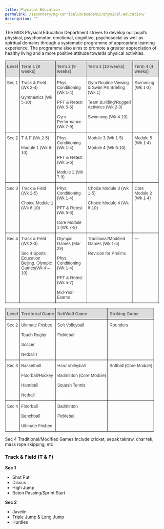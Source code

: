 ```yaml
---
title: Physical Education
permalink: /secondary/mg-curriculum/academic/physical-education/
description: ""
---
```

The MGS Physical Education Department strives to develop our pupil’s physical, psychomotor, emotional, cognitive, psychosocial as well as spiritual domains through a systematic programme of appropriate learning experience. The programme also aims to promote a greater appreciation of healthy living and a more positive attitude towards physical activities.

<style type="text/css">
.tg  {border-collapse:collapse;border-spacing:0;}
.tg td{border-color:black;border-style:solid;border-width:1px;font-family:Arial, sans-serif;font-size:14px;
  overflow:hidden;padding:10px 5px;word-break:normal;}
.tg th{border-color:black;border-style:solid;border-width:1px;font-family:Arial, sans-serif;font-size:14px;
  font-weight:normal;overflow:hidden;padding:10px 5px;word-break:normal;}
.tg .tg-e14l{background-color:#DDD;color:#666;font-weight:bold;text-align:left;vertical-align:top}
.tg .tg-uwnk{color:#3D3D3D;text-align:left;vertical-align:top}
</style>
<table class="tg">
<thead>
  <tr>
    <th class="tg-e14l"><span style="color:#666;background-color:#DDD">Level</span></th>
    <th class="tg-e14l"><span style="color:#666;background-color:#DDD">Term 1 (9 weeks)</span></th>
    <th class="tg-e14l"><span style="color:#666;background-color:#DDD">Term 2 (9 weeks)</span></th>
    <th class="tg-e14l"><span style="color:#666;background-color:#DDD">Term 3 (10 weeks)</span></th>
    <th class="tg-e14l"><span style="color:#666;background-color:#DDD">Term 4 (4 weeks)</span></th>
  </tr>
</thead>
<tbody>
  <tr>
    <td class="tg-uwnk">Sec 1</td>
    <td class="tg-uwnk">Track &amp; Field (Wk 2-4)<br><br>Gymnastics (Wk 5-10)</td>
    <td class="tg-uwnk">Phys. Conditioning (Wk 1-4)<br><br>PFT &amp; Retest (Wk 5-6)<br><br>Gym Performance (Wk 7-9)</td>
    <td class="tg-uwnk">Gym Routine Viewing &amp; Swim PE Briefing (Wk 1)<br><br>Team Building/Rugged Activities (Wk 2-3)<br><br>Swimming (Wk 4-10)</td>
    <td class="tg-uwnk">Swimming (Wk 1-3)</td>
  </tr>
  <tr>
    <td class="tg-uwnk">Sec 2</td>
    <td class="tg-uwnk">T &amp; F (Wk 2-5)<br><br>Module 1 (Wk 6-10)  </td>
    <td class="tg-uwnk">Phys. Conditioning (Wk 1-4)<br><br>PFT &amp; Retest (Wk 5-6)<br><br>Module 2 (Wk 7-9)</td>
    <td class="tg-uwnk">Module 3 (Wk 1-5)<br><br>Module 4 (Wk 6-10)  </td>
    <td class="tg-uwnk">Module 5 (Wk 1-4)</td>
  </tr>
  <tr>
    <td class="tg-uwnk">Sec 3</td>
    <td class="tg-uwnk">Track &amp; Field (Wk 2-5)<br><br>Choice Module 1 (Wk 6-10)</td>
    <td class="tg-uwnk">Phys. Conditioning (Wk 1-4)<br><br>PFT &amp; Retest (Wk 5-6)<br><br>Core Module 1 (Wk 7-9)</td>
    <td class="tg-uwnk">Choice Module 3 (Wk 1-5)<br><br>Choice Module 4 (Wk 6-10)</td>
    <td class="tg-uwnk">Core Module 2 (Wk 1-4)</td>
  </tr>
  <tr>
    <td class="tg-uwnk">Sec 4</td>
    <td class="tg-uwnk">Track &amp; Field (Wk 2-3)<br><br>Sec 4 Sports Education Beijing, Olympic Games(Wk 4 – 10)  </td>
    <td class="tg-uwnk">Olympic Games (Mar 29)<br><br>Phys. Conditioning (Wk 1-4)<br><br>PFT &amp; Retest (Wk 5-7)<br><br>Mid-Year Exams</td>
    <td class="tg-uwnk">Traditional/Modified Games (Wk 1-5)<br><br>Revision for Prelims</td>
    <td class="tg-uwnk">---</td>
  </tr>
</tbody>
</table>

<style type="text/css">
.tg  {border-collapse:collapse;border-spacing:0;}
.tg td{border-color:black;border-style:solid;border-width:1px;font-family:Arial, sans-serif;font-size:14px;
  overflow:hidden;padding:10px 5px;word-break:normal;}
.tg th{border-color:black;border-style:solid;border-width:1px;font-family:Arial, sans-serif;font-size:14px;
  font-weight:normal;overflow:hidden;padding:10px 5px;word-break:normal;}
.tg .tg-e14l{background-color:#DDD;color:#666;font-weight:bold;text-align:left;vertical-align:top}
.tg .tg-uwnk{color:#3D3D3D;text-align:left;vertical-align:top}
.tg .tg-iuf2{color:#3D3D3D;text-align:center;vertical-align:top}
</style>
<table class="tg">
<thead>
  <tr>
    <th class="tg-e14l"><span style="color:#666;background-color:#DDD">Level</span></th>
    <th class="tg-e14l"><span style="color:#666;background-color:#DDD">Territorial Game</span></th>
    <th class="tg-e14l"><span style="color:#666;background-color:#DDD">Net/Wall Game</span></th>
    <th class="tg-e14l"><span style="color:#666;background-color:#DDD">Striking Game</span></th>
  </tr>
</thead>
<tbody>
  <tr>
    <td class="tg-uwnk">Sec 2</td>
    <td class="tg-uwnk">Ultimate Frisbee<br><br>Touch Rugby<br><br>Soccer<br><br>Netball I</td>
    <td class="tg-uwnk">Soft Volleyball<br><br>Pickleball</td>
    <td class="tg-uwnk">Rounders</td>
  </tr>
  <tr>
    <td class="tg-uwnk">Sec 3</td>
    <td class="tg-uwnk">Basketball<br><br>Floorball/Hockey<br><br>Handball<br><br>Netball</td>
    <td class="tg-uwnk">Hard Volleyball<br><br>Badminton (Core Module)<br><br>Squash Tennis</td>
    <td class="tg-uwnk">Softball (Core Module)</td>
  </tr>
  <tr>
    <td class="tg-uwnk">Sec 4</td>
    <td class="tg-uwnk">Floorball<br><br>Benchball<br><br>Ultimate Frisbee</td>
    <td class="tg-uwnk">Badminton<br><br>Pickleball</td>
    <td class="tg-iuf2"></td>
  </tr>
</tbody>
</table>

Sec 4 Traditional/Modified Games include cricket, sepak takraw, char tek, mass rope skipping, etc

### Track & Field (T & F)

**Sec 1**

*   Shot Put
*   Discus
*   High Jump
*   Baton Passing/Sprint Start

  

**Sec 2**

*   Javelin
*   Triple Jump & Long Jump
*   Hurdles